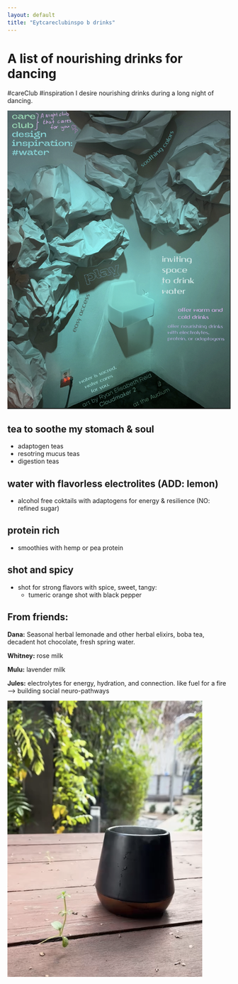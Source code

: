 ```yaml
---
layout: default
title: "Eytcareclubinspo b drinks"
---
```


# A list of nourishing drinks for dancing
#careClub #inspiration
I desire nourishing drinks during a long night of dancing. 

![](media/cleanshot_2024-03-10-at-10-36-19@2x.png)


## tea to soothe my stomach & soul
   - adaptogen teas
   - resotring mucus teas
   - digestion teas

## water with flavorless electrolites (ADD: lemon)
- alcohol free coktails with adaptogens for energy & resilience (NO: refined sugar)

## protein rich
- smoothies with hemp or pea protein 

## shot and spicy
- shot for strong flavors with spice, sweet, tangy:
    - tumeric orange shot with black pepper

## From friends:

**Dana:** Seasonal herbal lemonade and other herbal elixirs, boba tea, decadent hot chocolate, fresh spring water.

**Whitney:** rose milk

**Mulu:** lavender milk

**Jules:** electrolytes for energy, hydration, and connection. like fuel for a fire --> building social neuro-pathways


![](media/cleanshot_2024-03-10-at-10-58-08@2x.png)




